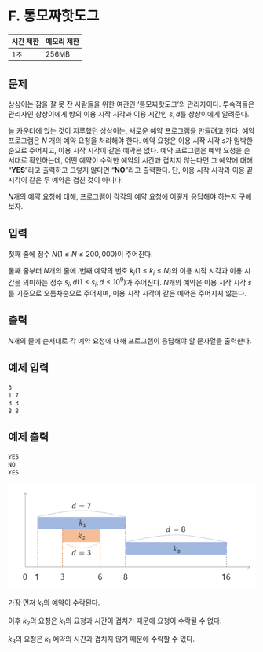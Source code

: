 # F. 통모짜핫도그

| 시간 제한 | 메모리 제한 |
| --- | --- |
| 1초 | 256MB |

## 문제
상상이는 잠을 잘 못 잔 사람들을 위한 여관인 ‘통모짜핫도그’의 관리자이다. 투숙객들은 관리자인 상상이에게 방의 이용 시작 시각과 이용 시간인 $s, d$를 상상이에게 알려준다.

늘 카운터에 있는 것이 지루했던 상상이는, 새로운 예약 프로그램을 만들려고 한다. 예약 프로그램은  $N$ 개의 예약 요청을 처리해야 한다. 예약 요청은 이용 시작 시각 $s$가 임박한 순으로 주어지고, 이용 시작 시각이 같은 예약은 없다. 예약 프로그램은 예약 요청을 순서대로 확인하는데, 어떤 예약이 수락한 예약의 시간과 겹치지 않는다면 그 예약에 대해 “**YES**”라고 출력하고 그렇지 않다면 “**NO**”라고 출력한다.  단, 이용 시작 시각과 이용 끝 시각이 같은 두 예약은 겹친 것이 아니다.

$N$개의 예약 요청에 대해, 프로그램이 각각의 예약 요청에 어떻게 응답해야 하는지 구해보자.
## 입력
첫째 줄에 정수 $N(1 \leq N  \leq 200,000)$이 주어진다.

둘째 줄부터 $N$개의 줄에 $i$번째 예약의 번호 $k_i(1 \leq k_i \leq N)$와 이용 시작 시각과 이용 시간을 의미하는 정수 $s_i, d (1\leq s_i , d \leq 10^9)$가 주어진다. $N$개의 예약은 이용 시작 시각 $s$를 기준으로 오름차순으로 주어지며, 이용 시작 시각이 같은 예약은 주어지지 않는다.

## 출력
$N$개의 줄에 순서대로 각 예약 요청에 대해 프로그램이 응답해야 할 문자열을 출력한다.

## 예제 입력

```
3
1 7
3 3
8 8
```

## 예제 출력

```
YES
NO
YES
```
<center>
  <img src="/assets/mozza.png">
</center>

가장 먼저 $k_1$의 예약이 수락된다.

이후 $k_2$의 요청은 $k_1$의 요청과 시간이 겹치기 때문에 요청이 수락될 수 없다.

$k_3$의 요청은  $k_1$ 예약의 시간과 겹치지 않기 때문에 수락할 수 있다.
